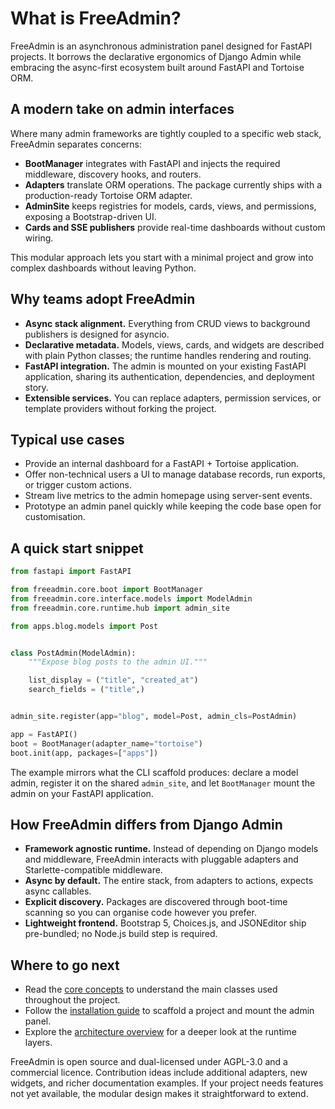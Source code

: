 # What is FreeAdmin?

FreeAdmin is an asynchronous administration panel designed for FastAPI projects. It borrows the declarative ergonomics of Django Admin while embracing the async-first ecosystem built around FastAPI and Tortoise ORM.


## A modern take on admin interfaces

Where many admin frameworks are tightly coupled to a specific web stack, FreeAdmin separates concerns:

* **BootManager** integrates with FastAPI and injects the required middleware, discovery hooks, and routers.
* **Adapters** translate ORM operations. The package currently ships with a production-ready Tortoise ORM adapter.
* **AdminSite** keeps registries for models, cards, views, and permissions, exposing a Bootstrap-driven UI.
* **Cards and SSE publishers** provide real-time dashboards without custom wiring.

This modular approach lets you start with a minimal project and grow into complex dashboards without leaving Python.


## Why teams adopt FreeAdmin

* **Async stack alignment.** Everything from CRUD views to background publishers is designed for asyncio.
* **Declarative metadata.** Models, views, cards, and widgets are described with plain Python classes; the runtime handles rendering and routing.
* **FastAPI integration.** The admin is mounted on your existing FastAPI application, sharing its authentication, dependencies, and deployment story.
* **Extensible services.** You can replace adapters, permission services, or template providers without forking the project.


## Typical use cases

* Provide an internal dashboard for a FastAPI + Tortoise application.
* Offer non-technical users a UI to manage database records, run exports, or trigger custom actions.
* Stream live metrics to the admin homepage using server-sent events.
* Prototype an admin panel quickly while keeping the code base open for customisation.


## A quick start snippet

```python
from fastapi import FastAPI

from freeadmin.core.boot import BootManager
from freeadmin.core.interface.models import ModelAdmin
from freeadmin.core.runtime.hub import admin_site

from apps.blog.models import Post


class PostAdmin(ModelAdmin):
    """Expose blog posts to the admin UI."""

    list_display = ("title", "created_at")
    search_fields = ("title",)


admin_site.register(app="blog", model=Post, admin_cls=PostAdmin)

app = FastAPI()
boot = BootManager(adapter_name="tortoise")
boot.init(app, packages=["apps"])
```

The example mirrors what the CLI scaffold produces: declare a model admin, register it on the shared `admin_site`, and let `BootManager` mount the admin on your FastAPI application.


## How FreeAdmin differs from Django Admin

* **Framework agnostic runtime.** Instead of depending on Django models and middleware, FreeAdmin interacts with pluggable adapters and Starlette-compatible middleware.
* **Async by default.** The entire stack, from adapters to actions, expects async callables.
* **Explicit discovery.** Packages are discovered through boot-time scanning so you can organise code however you prefer.
* **Lightweight frontend.** Bootstrap 5, Choices.js, and JSONEditor ship pre-bundled; no Node.js build step is required.


## Where to go next

* Read the [core concepts](core-concepts-and-terminology.md) to understand the main classes used throughout the project.
* Follow the [installation guide](installation-and-cli.md) to scaffold a project and mount the admin panel.
* Explore the [architecture overview](architecture-overview.md) for a deeper look at the runtime layers.

FreeAdmin is open source and dual-licensed under AGPL-3.0 and a commercial licence. Contribution ideas include additional adapters, new widgets, and richer documentation examples. If your project needs features not yet available, the modular design makes it straightforward to extend.
